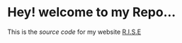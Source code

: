 # Hey! welcome to my Repo...

This is the _source code_ for my website [R.I.S.E](http://rise.epizy.com)

